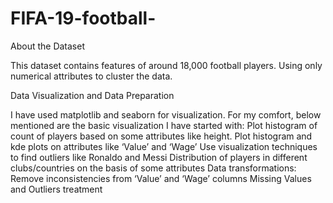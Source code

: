 # FIFA-19-football-

About the Dataset

This dataset contains features of around 18,000 football players. Using only numerical attributes to cluster the data.

Data Visualization and Data Preparation

I have  used matplotlib and seaborn for visualization.
For my  comfort, below mentioned are the basic visualization I have started with:
Plot histogram of count of players based on some attributes like height.
 Plot histogram and kde plots on attributes like ‘Value’ and ‘Wage’
 Use visualization techniques to find outliers like Ronaldo and Messi
 Distribution of players in different clubs/countries on the basis of some attributes
 Data transformations:
 Remove inconsistencies from ‘Value’ and ‘Wage’ columns
 Missing Values and Outliers treatment
